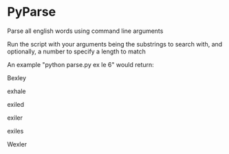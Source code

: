 # PyParse
Parse all english words using command line arguments

Run the script with your arguments being the substrings to search with, and optionally, a number to specify a length to match

An example "python parse.py ex le 6" would return: 

Bexley

exhale

exiled

exiler


exiles

Wexler
